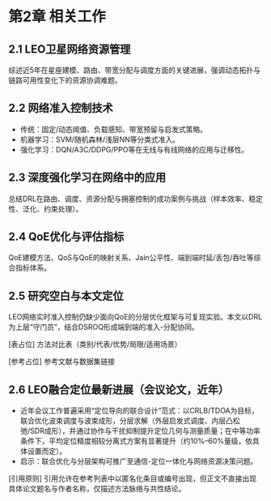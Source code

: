 # 第2章 相关工作

## 2.1 LEO卫星网络资源管理

综述近5年在星座建模、路由、带宽分配与调度方面的关键进展，强调动态拓扑与链路可用性变化下的资源协调难题。

## 2.2 网络准入控制技术

- 传统：固定/动态阈值、负载感知、带宽预留与启发式策略。
- 机器学习：SVM/随机森林/浅层NN等分类式准入。
- 强化学习：DQN/A3C/DDPG/PPO等在无线与有线网络的应用与迁移性。

## 2.3 深度强化学习在网络中的应用

总结DRL在路由、调度、资源分配与拥塞控制的成功案例与挑战（样本效率、稳定性、泛化、约束处理）。

## 2.4 QoE优化与评估指标

QoE建模方法、QoS与QoE的映射关系、Jain公平性、端到端时延/丢包/吞吐等综合指标体系。

## 2.5 研究空白与本文定位

LEO网络实时准入控制仍缺少面向QoE的分层优化框架与可复现实验。本文以DRL为上层“守门员”，结合DSROQ形成端到端的准入-分配协同。

[表占位] 方法对比表（类别/代表/优势/局限/适用场景）

[参考占位] 参考文献与数据集链接

## 2.6 LEO融合定位最新进展（会议论文，近年）

- 近年会议工作普遍采用“定位导向的联合设计”范式：以CRLB/TDOA为目标，联合优化波束调度与波束成形，分层求解（外层启发式调度、内层凸松弛/SDR成形），并通过协作与干扰抑制提升定位几何与测量质量；在中等功率条件下，平均定位精度相较分离式方案有显著提升（约10%–60%量级，依具体设置而定）。
- 启示：联合优化与分层架构可推广至通信-定位一体化与网络资源决策问题。

[引用原则] 引用允许在参考列表中以匿名化条目或编号出现，但正文不直接出现具体论文题名与作者名称，仅描述方法脉络与共性结论。
